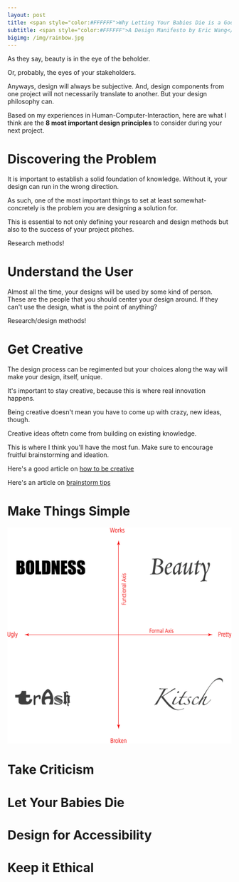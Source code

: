 ```yaml
---
layout: post
title: <span style="color:#FFFFFF">Why Letting Your Babies Die is a Good Thing</span> 
subtitle: <span style="color:#FFFFFF">A Design Manifesto by Eric Wang</span>  
bigimg: /img/rainbow.jpg
---
```


As they say, beauty is in the eye of the beholder. 

Or, probably, the eyes of your stakeholders. 

Anyways, design will always be subjective. And, design components from one project will not necessarily translate to another. But your design philosophy can. 

Based on my experiences in Human-Computer-Interaction, here are what I think are the **8 most important design principles** to consider during your next project. 

# Discovering the Problem 
It is important to establish a solid foundation of knowledge. Without it, your design can run in the wrong direction. 

As such, one of the most important things to set at least somewhat-concretely is the problem you are designing a solution for. 

This is essential to not only defining your research and design methods but also to the success of your project pitches. 

Research methods!

# Understand the User 
Almost all the time, your designs will be used by some kind of person. These are the people that you should center your design around. If they can't use the design, what is the point of anything? 

Research/design methods!

# Get Creative
The design process can be regimented but your choices along the way will make your design, itself, unique. 

It's important to stay creative, because this is where real innovation happens. 

Being creative doesn't mean you have to come up with crazy, new ideas, though. 

Creative ideas oftetn come from building on existing knowledge.

This is where I think you'll have the most fun. Make sure to encourage fruitful brainstorming and ideation. 

Here's a good article on [how to be creative](https://glow.williams.edu/courses/2539542/files/folder/readings?preview=153992346)

Here's an article on [brainstorm tips](https://glow.williams.edu/courses/2539542/files/folder/readings?preview=153992372)

# Make Things Simple
![Design Graph](/img/graph.png)

# Take Criticism 

# Let Your Babies Die 

# Design for Accessibility 

# Keep it Ethical 
